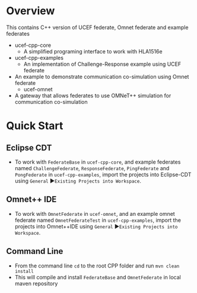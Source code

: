 # Overview
This contains C++ version of UCEF federate, Omnet federate and example federates

- ucef-cpp-core
	- A simplified programing interface to work with HLA1516e
- ucef-cpp-examples
	- An implementation of Challenge-Response example using UCEF federate
- An example to demonstrate communication co-simulation using Omnet federate
	- ucef-omnet
- A gateway that allows federates to use OMNeT++ simulation for communication co-simulation
# Quick Start

## Eclipse CDT
- To work with `FederateBase` in `ucef-cpp-core`, and example federates named `ChallengeFederate`, `ResponseFederate`, `PingFederate` and `PongFederate`  in `ucef-cpp-examples`, import the projects into Eclipse-CDT using `General` ►`Existing Projects into Workspace`.

## Omnet++ IDE
- To work with `OmnetFederate` in `ucef-omnet`, and an example omnet federate named `OmnetFederateTest` in `ucef-cpp-examples`, import the projects into Omnet++IDE using `General` ►`Existing Projects into Workspace`.

## Command Line

- From the command line `cd` to the root CPP folder and run `mvn clean install`
- This will compile and install `FederateBase` and `OmnetFederate` in local maven repository
